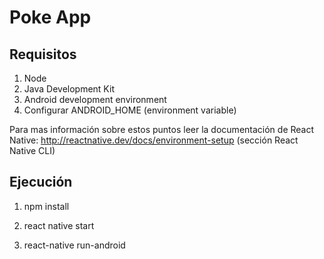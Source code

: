 # Poke App

## Requisitos

1. Node
2. Java Development Kit
3. Android development environment
4. Configurar ANDROID_HOME (environment variable)

Para mas información sobre estos puntos leer la documentación de React Native:
http://reactnative.dev/docs/environment-setup (sección React Native CLI)

## Ejecución

1. npm install

2. react native start

3. react-native run-android
